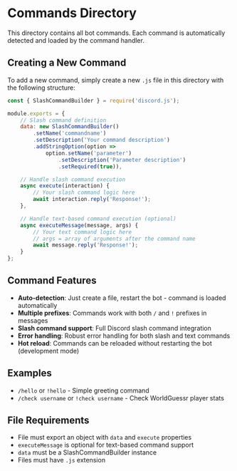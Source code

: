 # Commands Directory

This directory contains all bot commands. Each command is automatically detected and loaded by the command handler.

## Creating a New Command

To add a new command, simply create a new `.js` file in this directory with the following structure:

```javascript
const { SlashCommandBuilder } = require('discord.js');

module.exports = {
    // Slash command definition
    data: new SlashCommandBuilder()
        .setName('commandname')
        .setDescription('Your command description')
        .addStringOption(option =>
            option.setName('parameter')
                .setDescription('Parameter description')
                .setRequired(true)),

    // Handle slash command execution
    async execute(interaction) {
        // Your slash command logic here
        await interaction.reply('Response!');
    },

    // Handle text-based command execution (optional)
    async executeMessage(message, args) {
        // Your text command logic here
        // args = array of arguments after the command name
        await message.reply('Response!');
    }
};
```

## Command Features

- **Auto-detection**: Just create a file, restart the bot - command is loaded automatically
- **Multiple prefixes**: Commands work with both `/` and `!` prefixes in messages
- **Slash command support**: Full Discord slash command integration
- **Error handling**: Robust error handling for both slash and text commands
- **Hot reload**: Commands can be reloaded without restarting the bot (development mode)

## Examples

- `/hello` or `!hello` - Simple greeting command
- `/check username` or `!check username` - Check WorldGuessr player stats

## File Requirements

- File must export an object with `data` and `execute` properties
- `executeMessage` is optional for text-based command support
- `data` must be a SlashCommandBuilder instance
- Files must have `.js` extension